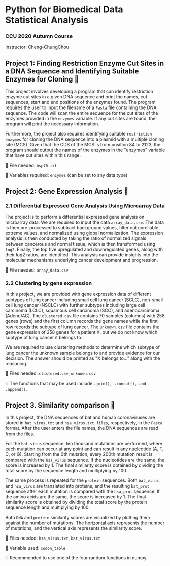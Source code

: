 # Python for Biomedical Data Statistical Analysis
### CCU 2020 Autumn Course
Instructor: Cheng-ChungChou

## Project 1: Finding Restriction Enzyme Cut Sites in a DNA Sequence and Identifying Suitable Enzymes for Cloning 🧫

This project involves developing a program that can identify restriction enzyme cut sites in a given DNA sequence and print the names, cut sequences, start and end positions of the enzymes found. The program requires the user to input the filename of a `Fasta` file containing the DNA sequence. The code will scan the entire sequence for the cut sites of the enzymes provided in the `enzymes` variable. If any cut sites are found, the program will print the necessary information.

Furthermore, the project also requires identifying suitable `restriction enzymes` for cloning the DNA sequence into a plasmid with a multiple cloning site (MCS). Given that the CDS of the MCS is from position 84 to 2123, the program should output the names of the enzymes in the "enzymes" variable that have cut sites within this range.

📂 File needed: `hsp70.txt`

🌟 Variables required: `enzymes` (can be set to any data type)

## Project 2: Gene Expression Analysis 🧬

### 2.1 Differential Expressed Gene Analysis Using Microarray Data

The project is to perform a differential expressed gene analysis on microarray data. We are required to input the data `array_data.csv`. The data is then pre-processed to subtract background values, filter out unreliable extreme values, and normalized using global normalization. The expression analysis is then conducted by taking the ratio of normalized signals between cancerous and normal tissue, which is then transformed using `log2`. Finally, the top five upregulated and downregulated genes, along with their log2 ratios, are identified. This analysis can provide insights into the molecular mechanisms underlying cancer development and progression.

📂 File needed: `array_data.csv`

### 2.2 Clustering by gene expression

In this project, we are provided with gene expression data of different subtypes of lung cancer including small cell lung cancer (SCLC), non-small cell lung cancer (NSCLC) with further subtypes including large cell carcinoma (LCLC), squamous cell carcinoma (SCC), and adenocarcinoma (Adeno/AC). The `clustered.csv` file contains 70 samples (columns) with 258 genes (rows) and the first column records the gene names while the first row records the subtype of lung cancer. The `unknown.csv` file contains the gene expression of 258 genes for a patient X, but we do not know which subtype of lung cancer it belongs to.

We are required to use clustering methods to determine which subtype of lung cancer the unknown sample belongs to and provide evidence for our decision. The answer should be printed as "X belongs to..." along with the reasoning. 

📂 Files needed: `clustered.csv`, `unknown.csv`

💡 The functions that may be used include `.join(), .concat(), and .append()`.

## Project 3. Similarity comparison 🦇

In this project, the DNA sequences of bat and human coronaviruses are stored in `bat_virus.txt` and `hsa_virus.txt files`, respectively, in the `Fasta` format. After the user enters the file names, the DNA sequences are read from the files.

For the `bat_virus` sequence, ten thousand mutations are performed, where each mutation can occur at any point and can result in any nucleotide (A, T, C, or G). Starting from the 0th mutation, every 200th mutation result is compared with the `hsa_virus` sequence. If the nucleotides are the same, the score is increased by 1. The final similarity score is obtained by dividing the total score by the sequence length and multiplying by 100.

The same process is repeated for the `protein` sequences. Both `bat_virus` and `hsa_virus` are translated into proteins, and the resulting `bat_prot` sequence after each mutation is compared with the `hsa_prot` sequence. If the amino acids are the same, the score is increased by 1. The final similarity score is obtained by dividing the total score by the protein sequence length and multiplying by 100.

Both `DNA` and `protein` similarity scores are visualized by plotting them against the number of mutations. The horizontal axis represents the number of mutations, and the vertical axis represents the similarity score.

📂 Files needed: `hsa_virus.txt`, `bat_virus.txt`

🌟 Variable used: `codon_table`

💡 Recommended to use one of the four random functions in numpy.







